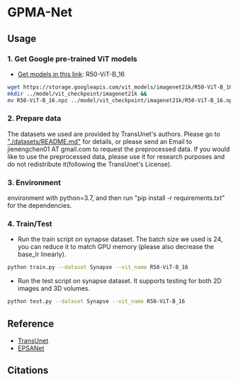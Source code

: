 # GPMA-Net

## Usage

### 1. Get Google pre-trained ViT models
* [Get models in this link](https://console.cloud.google.com/storage/vit_models/): R50-ViT-B_16
```bash
wget https://storage.googleapis.com/vit_models/imagenet21k/R50-ViT-B_16.npz &&
mkdir ../model/vit_checkpoint/imagenet21k &&
mv R50-ViT-B_16.npz ../model/vit_checkpoint/imagenet21k/R50-ViT-B_16.npz
```

### 2. Prepare data

The datasets we used are provided by TransUnet's authors. Please go to ["./datasets/README.md"](datasets/README.md) for details, or please send an Email to jienengchen01 AT gmail.com to request the preprocessed data. If you would like to use the preprocessed data, please use it for research purposes and do not redistribute it(following the TransUnet's License).

### 3. Environment

environment with python=3.7, and then run "pip install -r requirements.txt" for the dependencies.

### 4. Train/Test

- Run the train script on synapse dataset. The batch size we used is 24, you can reduce it to match GPU memory (please also decrease the base_lr linearly).

```bash
python train.py --dataset Synapse --vit_name R50-ViT-B_16
```

- Run the test script on synapse dataset. It supports testing for both 2D images and 3D volumes.

```bash
python test.py --dataset Synapse --vit_name R50-ViT-B_16
```

## Reference
* [TransUnet](https://github.com/Beckschen/TransUNet)
* [EPSANet](https://github.com/murufeng/EPSANet)

## Citations
